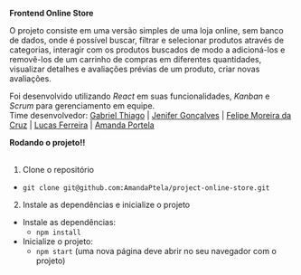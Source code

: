   <strong> Frontend Online Store </strong><br />

O projeto consiste em uma versão simples de uma loja online, sem banco de dados, onde é possível buscar, filtrar e selecionar produtos através de categorias, interagir com os produtos buscados de modo a adicioná-los e removê-los de um carrinho de compras em diferentes quantidades, visualizar detalhes e avaliações prévias de um produto, criar novas avaliações.

Foi desenvolvido utilizando _React_ em suas funcionalidades, _Kanban_ e _Scrum_ para gerenciamento em equipe.
<br>
Time desenvolvedor:
<a href="https://github.com/oGabrielDev" target="_blank">Gabriel Thiago</a> |
<a href="https://github.com/jenifergs" target="_blank">Jenifer Gonçalves</a> |
<a href="https://github.com/felipe1cruz" target="_blank">Felipe Moreira da Cruz</a> |
<a href="https://github.com/lucasf5" target="_blank">Lucas Ferreira</a> |
<a href="https://github.com/AmandaPtela" target="_blank">Amanda Portela</a>

  <summary><strong>Rodando o projeto‼️ </strong></summary><br />
  
  1. Clone o repositório
   - `git clone git@github.com:AmandaPtela/project-online-store.git`
    
  2. Instale as dependências e inicialize o projeto
  - Instale as dependências:
    - `npm install`
  - Inicialize o projeto:
    - `npm start` (uma nova página deve abrir no seu navegador com o projeto)